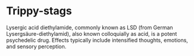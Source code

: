 # Trippy-stags
Lysergic acid diethylamide, commonly known as LSD (from German Lysergsäure-diethylamid), also known colloquially as acid, is a potent psychedelic drug. Effects typically include intensified thoughts, emotions, and sensory perception.
